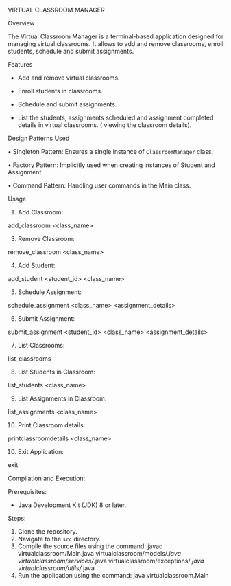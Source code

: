 VIRTUAL CLASSROOM MANAGER

Overview

The Virtual Classroom Manager is a terminal-based application designed for managing virtual classrooms. It allows to add and remove classrooms, enroll students, schedule and submit assignments.

Features

- Add and remove virtual classrooms.
  
- Enroll students in classrooms.
  
- Schedule and submit assignments.

- List the students, assignments scheduled and assignment completed details in virtual classrooms. ( viewing the classroom details).

Design Patterns Used

•	Singleton Pattern: Ensures a single instance of `ClassroomManager` class.

•	Factory Pattern: Implicitly used when creating instances of Student and Assignment.

•	Command Pattern: Handling user commands in the Main class.

Usage

1. Add Classroom:
 
add_classroom  <class_name>

3. Remove Classroom:

remove_classroom  <class_name>

4. Add Student:

add_student  <student_id>  <class_name>

5. Schedule Assignment:

schedule_assignment   <class_name>  <assignment_details> 

6. Submit Assignment:

submit_assignment  <student_id>  <class_name>  <assignment_details>

7. List Classrooms:

list_classrooms 

8. List Students in Classroom:

list_students <class_name>

9. List Assignments in Classroom:

list_assignments <class_name>

10. Print Classroom details:

printclassroomdetails <class_name>

10. Exit Application:

exit


Compilation and Execution:

Prerequisites:
- Java Development Kit (JDK) 8 or later.

Steps:
1. Clone the repository.
2. Navigate to the `src` directory.
3. Compile the source files using the command: javac virtualclassroom/Main.java virtualclassroom/models/*.java virtualclassroom/services/*.java virtualclassroom/exceptions/*.java virtualclassroom/utils/*.java
4. Run the application using the command: java virtualclassroom.Main



